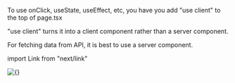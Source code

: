 To use onClick, useState, useEffect, etc, you have you add "use client" to the top of page.tsx

"use client" turns it into a client component rather than a server component.

For fetching data from API, it is best to use a server component.

import Link from "next/link"
<Link href={`/blahblah`}></Link>

<Image
  src={}
  width={}
  height={}
  alt={}
/>